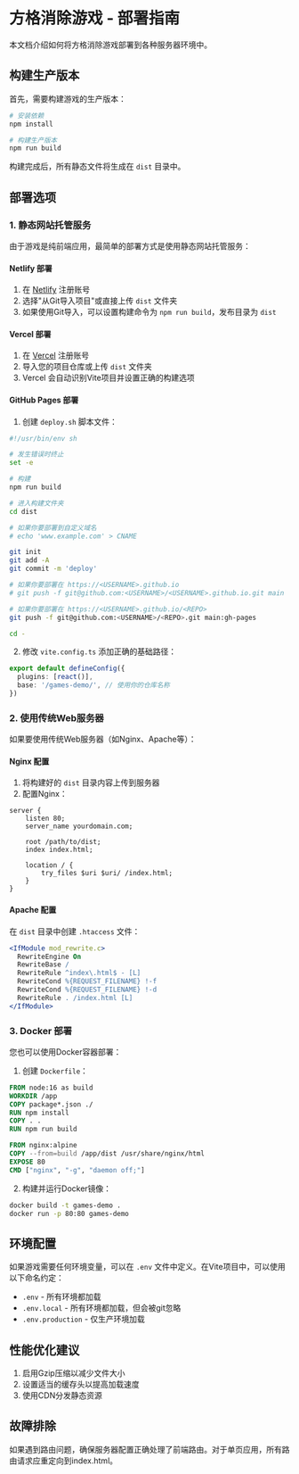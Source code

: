 # 方格消除游戏 - 部署指南

本文档介绍如何将方格消除游戏部署到各种服务器环境中。

## 构建生产版本

首先，需要构建游戏的生产版本：

```bash
# 安装依赖
npm install

# 构建生产版本
npm run build
```

构建完成后，所有静态文件将生成在 `dist` 目录中。

## 部署选项

### 1. 静态网站托管服务

由于游戏是纯前端应用，最简单的部署方式是使用静态网站托管服务：

#### Netlify 部署

1. 在 [Netlify](https://www.netlify.com/) 注册账号
2. 选择"从Git导入项目"或直接上传 `dist` 文件夹
3. 如果使用Git导入，可以设置构建命令为 `npm run build`，发布目录为 `dist`

#### Vercel 部署

1. 在 [Vercel](https://vercel.com/) 注册账号
2. 导入您的项目仓库或上传 `dist` 文件夹
3. Vercel 会自动识别Vite项目并设置正确的构建选项

#### GitHub Pages 部署

1. 创建 `deploy.sh` 脚本文件：

```bash
#!/usr/bin/env sh

# 发生错误时终止
set -e

# 构建
npm run build

# 进入构建文件夹
cd dist

# 如果你要部署到自定义域名
# echo 'www.example.com' > CNAME

git init
git add -A
git commit -m 'deploy'

# 如果你要部署在 https://<USERNAME>.github.io
# git push -f git@github.com:<USERNAME>/<USERNAME>.github.io.git main

# 如果你要部署在 https://<USERNAME>.github.io/<REPO>
git push -f git@github.com:<USERNAME>/<REPO>.git main:gh-pages

cd -
```

2. 修改 `vite.config.ts` 添加正确的基础路径：

```typescript
export default defineConfig({
  plugins: [react()],
  base: '/games-demo/', // 使用你的仓库名称
})
```

### 2. 使用传统Web服务器

如果要使用传统Web服务器（如Nginx、Apache等）：

#### Nginx 配置

1. 将构建好的 `dist` 目录内容上传到服务器
2. 配置Nginx：

```nginx
server {
    listen 80;
    server_name yourdomain.com;

    root /path/to/dist;
    index index.html;

    location / {
        try_files $uri $uri/ /index.html;
    }
}
```

#### Apache 配置

在 `dist` 目录中创建 `.htaccess` 文件：

```apache
<IfModule mod_rewrite.c>
  RewriteEngine On
  RewriteBase /
  RewriteRule ^index\.html$ - [L]
  RewriteCond %{REQUEST_FILENAME} !-f
  RewriteCond %{REQUEST_FILENAME} !-d
  RewriteRule . /index.html [L]
</IfModule>
```

### 3. Docker 部署

您也可以使用Docker容器部署：

1. 创建 `Dockerfile`：

```dockerfile
FROM node:16 as build
WORKDIR /app
COPY package*.json ./
RUN npm install
COPY . .
RUN npm run build

FROM nginx:alpine
COPY --from=build /app/dist /usr/share/nginx/html
EXPOSE 80
CMD ["nginx", "-g", "daemon off;"]
```

2. 构建并运行Docker镜像：

```bash
docker build -t games-demo .
docker run -p 80:80 games-demo
```

## 环境配置

如果游戏需要任何环境变量，可以在 `.env` 文件中定义。在Vite项目中，可以使用以下命名约定：

- `.env` - 所有环境都加载
- `.env.local` - 所有环境都加载，但会被git忽略
- `.env.production` - 仅生产环境加载

## 性能优化建议

1. 启用Gzip压缩以减少文件大小
2. 设置适当的缓存头以提高加载速度
3. 使用CDN分发静态资源

## 故障排除

如果遇到路由问题，确保服务器配置正确处理了前端路由。对于单页应用，所有路由请求应重定向到index.html。 